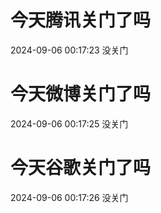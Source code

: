 # 今天腾讯关门了吗

2024-09-06 00:17:23 没关门

# 今天微博关门了吗

2024-09-06 00:17:25 没关门

# 今天谷歌关门了吗

2024-09-06 00:17:26 没关门

